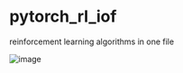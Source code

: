 # pytorch_rl_iof
reinforcement learning algorithms in one file

![image](https://github.com/zzzxxxttt/pytorch_rl_iof/blob/master/figures/ddpg_mtcar.png)
